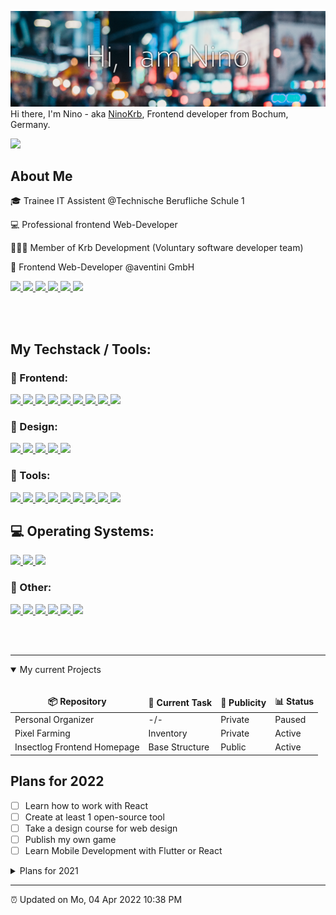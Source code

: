 ![Header image](https://github.com/NinoKrb/NinoKrb/blob/main/GitHub_Header.png)
Hi there, I'm Nino - aka [NinoKrb](https://github.com/ninokrb), Frontend developer from Bochum, Germany.

![](https://komarev.com/ghpvc/?username=ninokrb&style=flat-square&label=PROFILE+VIEWS)

## About Me
🎓 Trainee IT Assistent @Technische Berufliche Schule 1

💻 Professional frontend Web-Developer

👨🏻‍💻 Member of Krb Development (Voluntary software developer team)

🏢 Frontend Web-Developer @aventini GmbH

<span>
  <a href="https://www.github.com/ninokrb/" target="_blank">
    <img src="https://img.shields.io/badge/Github-181717?style=for-the-badge&logo=github&logoColor=white">
  </a>
  <a href="https://www.xing.com/profile/Nino_Gralla2/cv" target="_blank">
    <img src="https://img.shields.io/badge/Xing-006567?style=for-the-badge&logo=xing&logoColor=white">
  </a>
  <a href="https://www.linkedin.com/in/nino-gralla-b29a43212/" target="_blank">
    <img src="https://img.shields.io/badge/LinkedIn-0A66C2?style=for-the-badge&logo=linkedin&logoColor=white">
  </a>
  <a href="https://www.twitter.com/ninokrb" target="_blank">
    <img src="https://img.shields.io/badge/Twitter-1DA1F2?style=for-the-badge&logo=twitter&logoColor=white">
  </a>
  <a href="https://www.instagram.com/ninokrb/" target="_blank">
    <img src="https://img.shields.io/badge/Instagram-E4405F?style=for-the-badge&logo=instagram&logoColor=white">
  </a>
  <a href="https://ninokrb.com/" target="_blank">
    <img src="https://img.shields.io/badge/Portfolio-8e43e7?style=for-the-badge">
  </a>
</span>

<br><br>

## My Techstack / Tools:

### 📲 Frontend:
<span>
  <a href="https://vuejs.org/" target="_blank">
    <img src="https://img.shields.io/badge/Vue.js-4FC08D?style=for-the-badge&logo=vue.js&logoColor=white">
  </a>
  <a href="https://nuxtjs.org/" target="_blank">
    <img src="https://img.shields.io/badge/Nuxt.js-00DC82?style=for-the-badge&logo=nuxt.js&logoColor=white">
  </a>
  <a href="https://tailwindcss.com/" target="_blank">
    <img src="https://img.shields.io/badge/TailwindCSS-06B6D4?style=for-the-badge&logo=tailwindcss&logoColor=white">
  </a>
  <a href="https://developer.mozilla.org/en-US/docs/Web/JavaScript" target="_blank">
    <img src="https://img.shields.io/badge/Javascript-F7DF1E?style=for-the-badge&logo=javascript&logoColor=black">
  </a>
  <a href="https://sass-lang.com/" target="_blank">
    <img src="https://img.shields.io/badge/Sass-CC6699?style=for-the-badge&logo=sass&logoColor=white">
  </a>
  <a href="https://developer.mozilla.org/de/docs/Web/HTML" target="_blank">
    <img src="https://img.shields.io/badge/HTML-E34F26?style=for-the-badge&logo=html5&logoColor=white">
  </a>
  <a href="https://developer.mozilla.org/de/docs/Web/CSS" target="_blank">
    <img src="https://img.shields.io/badge/CSS-1572B6?style=for-the-badge&logo=css3&logoColor=white">
  </a>
  <a href="https://getbootstrap.com/" target="_blank">
    <img src="https://img.shields.io/badge/Bootstrap-7952B3?style=for-the-badge&logo=bootstrap&logoColor=white">
  </a>
  <a href="https://nodejs.org/en/" target="_blank">
    <img src="https://img.shields.io/badge/Node.js-339933?style=for-the-badge&logo=node.js&logoColor=white">
  </a>
</span>

### 📐 Design:
<span>
  <a href="https://www.figma.com/" target="_blank">
    <img src="https://img.shields.io/badge/Figma-F24E1E?style=for-the-badge&logo=figma&logoColor=white">
  </a>
  <a href="https://www.gimp.org/" target="_blank">
    <img src="https://img.shields.io/badge/GIMP-5C5543?style=for-the-badge&logo=gimp&logoColor=white">
  </a>
  <a href="https://www.adobe.com/products/photoshop.html" target="_blank">
    <img src="https://img.shields.io/badge/Photoshop-31A8FF?style=for-the-badge&logo=adobephotoshop&logoColor=white">
  </a>
  <a href="https://inkscape.org/" target="_blank">
    <img src="https://img.shields.io/badge/Inkscape-000000?style=for-the-badge&logo=inkscape&logoColor=white">
  </a>
  <a href="https://pexels.com/" target="_blank">
    <img src="https://img.shields.io/badge/Pexels-05A081?style=for-the-badge&logo=pexels&logoColor=white">
  </a>
</span>

### 🔧 Tools:
<span>
  <a href="https://postman.com/" target="_blank">
    <img src="https://img.shields.io/badge/Postman-FF6C37?style=for-the-badge&logo=postman&logoColor=white">
  </a>
  <a href="https://code.visualstudio.com/" target="_blank">
    <img src="https://img.shields.io/badge/Visual_Studio_Code-007ACC?style=for-the-badge&logo=vscode&logoColor=white">
  </a>
  <a href="https://fontawesome.com/" target="_blank">
    <img src="https://img.shields.io/badge/Font_Awesome-528DD7?style=for-the-badge&logo=fontawesome&logoColor=white">
  </a>
  <a href="https://www.gitkraken.com/" target="_blank">
    <img src="https://img.shields.io/badge/Gitkraken-179287?style=for-the-badge&logo=gitkraken&logoColor=white">
  </a>
  <a href="https://slack.com/" target="_blank">
    <img src="https://img.shields.io/badge/Slack-4A154B?style=for-the-badge&logo=slack&logoColor=white">
  </a>
  <a href="https://nextcloud.com/" target="_blank">
    <img src="https://img.shields.io/badge/Nextcloud-0082C9?style=for-the-badge&logo=nextcloud&logoColor=white">
  </a>
  <a href="https://www.jetbrains.com/webstorm/" target="_blank">
    <img src="https://img.shields.io/badge/Webstorm-000000?style=for-the-badge&logo=webstorm&logoColor=white">
  </a>
  <a href="https://www.jetbrains.com/phpstorm/" target="_blank">
    <img src="https://img.shields.io/badge/Phpstorm-000000?style=for-the-badge&logo=phpstorm&logoColor=white">
  </a>
  <a href="https://www.jetbrains.com/datagrip/" target="_blank">
    <img src="https://img.shields.io/badge/Datagrip-000000?style=for-the-badge&logo=datagrip&logoColor=white">
  </a>
</span>

## 💻 Operating Systems:

<span>
  <a href="https://zorin.com/" target="_blank">
    <img src="https://img.shields.io/badge/Zorin-15A6F0?style=for-the-badge&logo=zorin&logoColor=white">
  </a>
  <a href="https://manjaro.org/" target="_blank">
    <img src="https://img.shields.io/badge/Manjaro-34BE5B?style=for-the-badge&logo=manjaro&logoColor=white">
  </a>
  <a href="https://apple.com/ios" target="_blank">
    <img src="https://img.shields.io/badge/Apple-f63e54?style=for-the-badge&logo=ios&logoColor=white">
  </a>
</span>

### 🧰 Other:
<span>
  <a href="https://laravel.com/" target="_blank">
    <img src="https://img.shields.io/badge/Laravel-FF2D20?style=for-the-badge&logo=laravel&logoColor=white">
  </a>
  <a href="https://www.php.net/manual/de/intro-whatis.php" target="_blank">
    <img src="https://img.shields.io/badge/PHP-777BB4?style=for-the-badge&logo=php&logoColor=white">
  </a>
  <a href="https://www.mysql.com/" target="_blank">
    <img src="https://img.shields.io/badge/MySQL-4479A1?style=for-the-badge&logo=mysql&logoColor=white">
  </a>
  <a href="https://mariadb.org/" target="_blank">
    <img src="https://img.shields.io/badge/MariabDB-003545?style=for-the-badge&logo=mariadb&logoColor=white">
  </a>
  <a href="https://www.python.org/" target="_blank">
    <img src="https://img.shields.io/badge/Python-3776AB?style=for-the-badge&logo=python&logoColor=white">
  </a>
  <a href="https://java.com/" target="_blank">
    <img src="https://img.shields.io/badge/Java-007396?style=for-the-badge&logo=java&logoColor=white">
  </a>
</span>


<br><br>

---

<details open>
<summary>My current Projects</summary>
<br>
  
<table>
  <thead align="center">
    <tr border: none;>
      <td><b>📦 Repository</b></td>
      <td><b>🔨 Current Task</b></td>
      <td><b>👀 Publicity</b></td>
      <td><b>📊 Status</b></td>
    </tr>
  </thead>
  <tbody>
    <tr>
      <td>Personal Organizer</td>
      <td>-/-</td>
      <td>Private</td>
      <td>Paused</td>
    </tr>
    <tr>
      <td>Pixel Farming</td>
      <td>Inventory</td>
      <td>Private</td>
      <td>Active</td>
    </tr>
    <tr>
      <td>Insectlog Frontend Homepage</td>
      <td>Base Structure</td>
      <td>Public</td>
      <td>Active</td>
    </tr>
  </tbody>
</table>

</details>

## Plans for 2022
- [ ] Learn how to work with React
- [ ] Create at least 1 open-source tool
- [ ] Take a design course for web design
- [ ] Publish my own game
- [ ] Learn Mobile Development with Flutter or React

<details>
<summary>Plans for 2021</summary>
<br>

- [x] contributing more in Open Source projects
- [x] Building my own portfolio page
- [x] learn how to work with Laravel
- [x] learn how to work with VueJs
- [x] enhance Vue.js/Nuxt.js skills
- [x] own public Webapplication
- [x] start with mobile development
- [x] Work mainly on Linux destributions
</details>

---

⏰ Updated on Mo, 04 Apr 2022 10:38 PM

